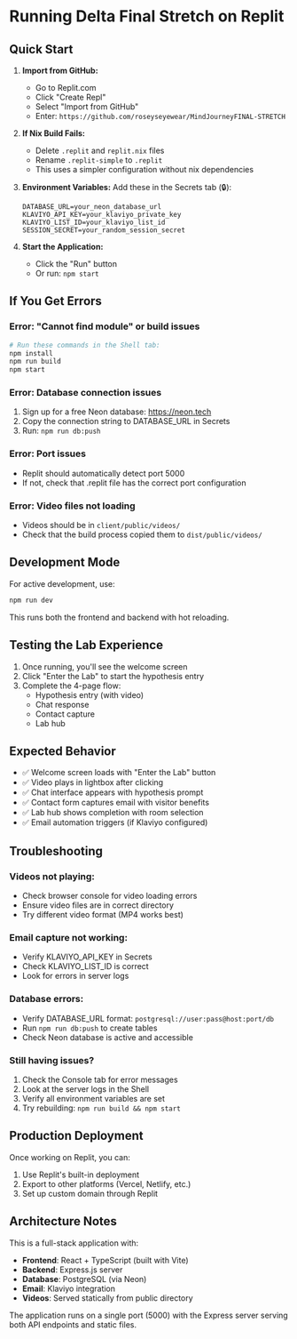 # Running Delta Final Stretch on Replit

## Quick Start

1. **Import from GitHub:**
   - Go to Replit.com
   - Click "Create Repl"
   - Select "Import from GitHub"
   - Enter: `https://github.com/roseyseyewear/MindJourneyFINAL-STRETCH`

2. **If Nix Build Fails:**
   - Delete `.replit` and `replit.nix` files
   - Rename `.replit-simple` to `.replit`
   - This uses a simpler configuration without nix dependencies

3. **Environment Variables:**
   Add these in the Secrets tab (🔒):
   ```
   DATABASE_URL=your_neon_database_url
   KLAVIYO_API_KEY=your_klaviyo_private_key
   KLAVIYO_LIST_ID=your_klaviyo_list_id
   SESSION_SECRET=your_random_session_secret
   ```

4. **Start the Application:**
   - Click the "Run" button
   - Or run: `npm start`

## If You Get Errors

### Error: "Cannot find module" or build issues
```bash
# Run these commands in the Shell tab:
npm install
npm run build
npm start
```

### Error: Database connection issues
1. Sign up for a free Neon database: https://neon.tech
2. Copy the connection string to DATABASE_URL in Secrets
3. Run: `npm run db:push`

### Error: Port issues
- Replit should automatically detect port 5000
- If not, check that .replit file has the correct port configuration

### Error: Video files not loading
- Videos should be in `client/public/videos/`
- Check that the build process copied them to `dist/public/videos/`

## Development Mode

For active development, use:
```bash
npm run dev
```

This runs both the frontend and backend with hot reloading.

## Testing the Lab Experience

1. Once running, you'll see the welcome screen
2. Click "Enter the Lab" to start the hypothesis entry
3. Complete the 4-page flow:
   - Hypothesis entry (with video)
   - Chat response 
   - Contact capture
   - Lab hub

## Expected Behavior

- ✅ Welcome screen loads with "Enter the Lab" button
- ✅ Video plays in lightbox after clicking
- ✅ Chat interface appears with hypothesis prompt
- ✅ Contact form captures email with visitor benefits
- ✅ Lab hub shows completion with room selection
- ✅ Email automation triggers (if Klaviyo configured)

## Troubleshooting

### Videos not playing:
- Check browser console for video loading errors
- Ensure video files are in correct directory
- Try different video format (MP4 works best)

### Email capture not working:
- Verify KLAVIYO_API_KEY in Secrets
- Check KLAVIYO_LIST_ID is correct
- Look for errors in server logs

### Database errors:
- Verify DATABASE_URL format: `postgresql://user:pass@host:port/db`
- Run `npm run db:push` to create tables
- Check Neon database is active and accessible

### Still having issues?
1. Check the Console tab for error messages
2. Look at the server logs in the Shell
3. Verify all environment variables are set
4. Try rebuilding: `npm run build && npm start`

## Production Deployment

Once working on Replit, you can:
1. Use Replit's built-in deployment
2. Export to other platforms (Vercel, Netlify, etc.)
3. Set up custom domain through Replit

## Architecture Notes

This is a full-stack application with:
- **Frontend**: React + TypeScript (built with Vite)
- **Backend**: Express.js server  
- **Database**: PostgreSQL (via Neon)
- **Email**: Klaviyo integration
- **Videos**: Served statically from public directory

The application runs on a single port (5000) with the Express server serving both API endpoints and static files.